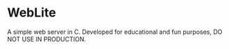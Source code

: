 # WebLite
A simple web server in C. Developed for educational and fun purposes, DO NOT USE IN PRODUCTION.
